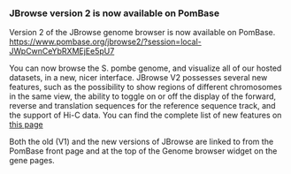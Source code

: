 ### JBrowse version 2 is now available on PomBase
<!-- pombase_flags: frontpage -->
<!-- newsfeed_thumbnail: pombase-logo-32x32px.png -->

Version 2 of the JBrowse genome browser is now available on PomBase.  
https://www.pombase.org/jbrowse2/?session=local-JWpCwnCeYbRXMEjEe5pU7

You can now browse the S. pombe genome, and visualize all of our hosted datasets, 
in a new, nicer interface. JBrowse V2 possesses several new features, such as the possibility
to show regions of different chromosomes in the same view, the ability to toggle on or off the
display of the forward, reverse and translation sequences for the reference sequence track, 
and the support of Hi-C data. You can find the complete list of new features on [this page](https://jbrowse.org/jb2/features/)
 
Both the old (V1) and the new versions of JBrowse are linked to from the PomBase front page 
and at the top of the Genome browser widget on the gene pages. 
